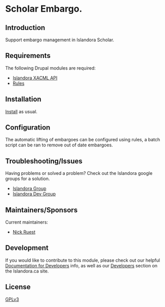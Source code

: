 # Scholar Embargo.

## Introduction

Support embargo management in Islandora Scholar.

## Requirements

The following Drupal modules are required:

 * [Islandora XACML API](https://github.com/Islandora/islandora_xacml_editor/tree/7.x/api)
 * [Rules](https://www.drupal.org/project/rules)

## Installation

[Install](https://drupal.org/documentation/install/modules-themes/modules-7) as usual.

## Configuration

The automatic lifting of embargoes can be configured using rules, a batch
script can be ran to remove out of date embargoes.

## Troubleshooting/Issues

Having problems or solved a problem? Check out the Islandora google groups for a solution.

* [Islandora Group](https://groups.google.com/forum/?hl=en&fromgroups#!forum/islandora)
* [Islandora Dev Group](https://groups.google.com/forum/?hl=en&fromgroups#!forum/islandora-dev)

## Maintainers/Sponsors

Current maintainers:

* [Nick Ruest](https://github.com/nruest)

## Development

If you would like to contribute to this module, please check out our helpful [Documentation for Developers](https://github.com/Islandora/islandora/wiki#wiki-documentation-for-developers) info, as well as our [Developers](http://islandora.ca/developers) section on the Islandora.ca site.

## License

[GPLv3](http://www.gnu.org/licenses/gpl-3.0.txt)
